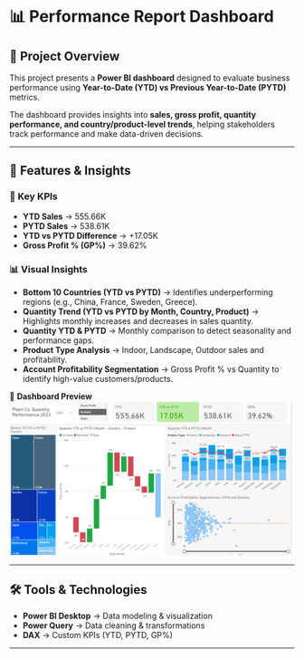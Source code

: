 # 📊 Performance Report Dashboard  

## 📌 Project Overview  
This project presents a **Power BI dashboard** designed to evaluate business performance using **Year-to-Date (YTD) vs Previous Year-to-Date (PYTD)** metrics.  

The dashboard provides insights into **sales, gross profit, quantity performance, and country/product-level trends**, helping stakeholders track performance and make data-driven decisions.  

---

## 🚀 Features & Insights  

### 🔹 Key KPIs  
- **YTD Sales** → 555.66K  
- **PYTD Sales** → 538.61K  
- **YTD vs PYTD Difference** → +17.05K  
- **Gross Profit % (GP%)** → 39.62%  

### 📊 Visual Insights  
- **Bottom 10 Countries (YTD vs PYTD)** → Identifies underperforming regions (e.g., China, France, Sweden, Greece).  
- **Quantity Trend (YTD vs PYTD by Month, Country, Product)** → Highlights monthly increases and decreases in sales quantity.  
- **Quantity YTD & PYTD** → Monthly comparison to detect seasonality and performance gaps.  
- **Product Type Analysis** → Indoor, Landscape, Outdoor sales and profitability.  
- **Account Profitability Segmentation** → Gross Profit % vs Quantity to identify high-value customers/products.  

📌 **Dashboard Preview**  
![Performance Dashboard](d1.png)  

---

## 🛠️ Tools & Technologies  
- **Power BI Desktop** → Data modeling & visualization  
- **Power Query** → Data cleaning & transformations  
- **DAX** → Custom KPIs (YTD, PYTD, GP%)  

---

  
